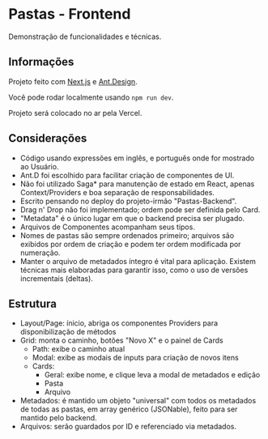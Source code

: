 # Pastas - Frontend

Demonstração de funcionalidades e técnicas.

## Informações

Projeto feito com [Next.js](https://nextjs.org) e [Ant.Design](https://ant.design/components/overview/).

Você pode rodar localmente usando `npm run dev`.

Projeto será colocado no ar pela Vercel.

## Considerações

- Código usando expressões em inglês, e português onde for mostrado ao Usuário.
- Ant.D foi escolhido para facilitar criação de componentes de UI.
- Não foi utilizado Saga* para manutenção de estado em React, apenas Context/Providers e boa separação de responsabilidades.
- Escrito pensando no deploy do projeto-irmão "Pastas-Backend".
- Drag n' Drop não foi implementado; ordem pode ser definida pelo Card.
- "Metadata" é o único lugar em que o backend precisa ser plugado.
- Arquivos de Componentes acompanham seus tipos.
- Nomes de pastas são sempre ordenados primeiro; arquivos são exibidos por ordem de criação e podem ter ordem modificada por numeração.
- Manter o arquivo de metadados íntegro é vital para aplicação. Existem técnicas mais elaboradas para garantir isso, como o uso de versões incrementais (deltas).

## Estrutura

- Layout/Page: ínicio, abriga os componentes Providers para disponibilização de métodos
- Grid: monta o caminho, botões "Novo X" e o painel de Cards
  - Path: exibe o caminho atual
  - Modal: exibe as modais de inputs para criação de novos itens
  - Cards:
    - Geral: exibe nome, e clique leva a modal de metadados e edição
    - Pasta
    - Arquivo
- Metadados: é mantido um objeto "universal" com todos os metadados de todas as pastas, em array genérico (JSONable), feito para ser mantido pelo backend.
- Arquivos: serão guardados por ID e referenciado via metadados.
